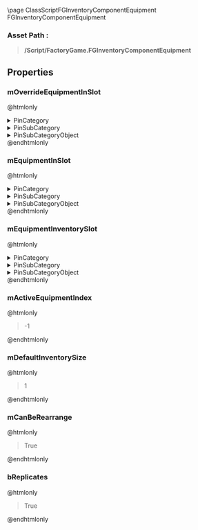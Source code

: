\page ClassScriptFGInventoryComponentEquipment FGInventoryComponentEquipment
### Asset Path :
<b><blockquote>/Script/FactoryGame.FGInventoryComponentEquipment</blockquote></b>
## Properties

### mOverrideEquipmentInSlot
@htmlonly
<details>
 <summary>PinCategory</summary>
<blockquote>Object</blockquote>
</details>
<details>
 <summary>PinSubCategory</summary>
<blockquote>Object</blockquote>
</details>
<details>
 <summary>PinSubCategoryObject</summary>
<b><a href="_class_script_f_g_equipment.html"><blockquote>FGEquipment</blockquote></a></b>
</details>
@endhtmlonly

### mEquipmentInSlot
@htmlonly
<details>
 <summary>PinCategory</summary>
<blockquote>Object</blockquote>
</details>
<details>
 <summary>PinSubCategory</summary>
<blockquote>Object</blockquote>
</details>
<details>
 <summary>PinSubCategoryObject</summary>
<b><a href="_class_script_f_g_equipment.html"><blockquote>FGEquipment</blockquote></a></b>
</details>
@endhtmlonly

### mEquipmentInventorySlot
@htmlonly
<details>
 <summary>PinCategory</summary>
<blockquote>byte</blockquote>
</details>
<details>
 <summary>PinSubCategory</summary>
<blockquote>byte</blockquote>
</details>
<details>
 <summary>PinSubCategoryObject</summary>
<b><a href="_class_script_e_equipment_slot.html"><blockquote>EEquipmentSlot</blockquote></a></b>
</details>
@endhtmlonly

### mActiveEquipmentIndex
@htmlonly
<blockquote>-1</blockquote>
@endhtmlonly

### mDefaultInventorySize
@htmlonly
<blockquote>1</blockquote>
@endhtmlonly

### mCanBeRearrange
@htmlonly
<blockquote>True</blockquote>
@endhtmlonly

### bReplicates
@htmlonly
<blockquote>True</blockquote>
@endhtmlonly

